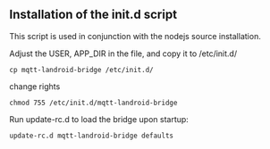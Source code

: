 ## Installation of the init.d script

This script is used in conjunction with the nodejs source installation. 

Adjust the USER, APP_DIR in the file, and copy it to /etc/init.d/

```
cp mqtt-landroid-bridge /etc/init.d/
```
change rights
```
chmod 755 /etc/init.d/mqtt-landroid-bridge
```

Run update-rc.d to load the bridge upon startup:

```
update-rc.d mqtt-landroid-bridge defaults
```

